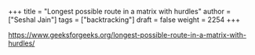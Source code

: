 +++
title = "Longest possible route in a matrix with hurdles"
author = ["Seshal Jain"]
tags = ["backtracking"]
draft = false
weight = 2254
+++

<https://www.geeksforgeeks.org/longest-possible-route-in-a-matrix-with-hurdles/>
